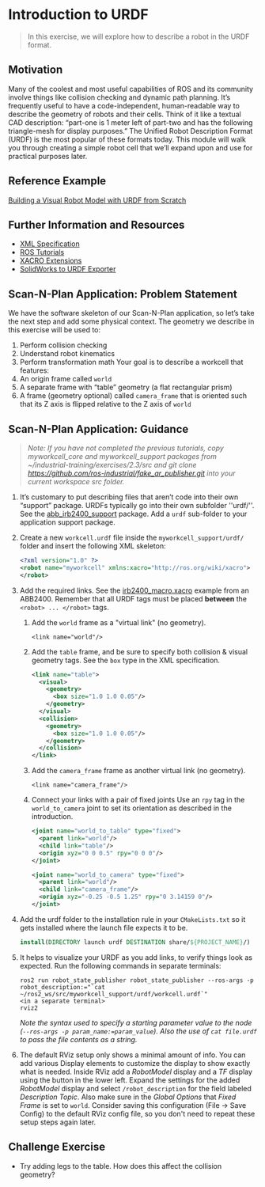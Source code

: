 # Introduction to URDF
>In this exercise, we will explore how to describe a robot in the URDF format.


## Motivation
Many of the coolest and most useful capabilities of ROS and its community involve things like collision checking and dynamic path planning. It’s frequently useful to have a code-independent, human-readable way to describe the geometry of robots and their cells. Think of it like a textual CAD description: “part-one is 1 meter left of part-two and has the following triangle-mesh for display purposes.”
The Unified Robot Description Format (URDF) is the most popular of these formats today. This module will walk you through creating a simple robot cell that we’ll expand upon and use for practical purposes later.

## Reference Example

[Building a Visual Robot Model with URDF from Scratch](http://wiki.ros.org/urdf/Tutorials/Building%20a%20Visual%20Robot%20Model%20with%20URDF%20from%20Scratch)

## Further Information and Resources

* [XML Specification](http://wiki.ros.org/urdf/XML)
* [ROS Tutorials](http://wiki.ros.org/urdf/Tutorials)
* [XACRO Extensions](http://wiki.ros.org/xacro)
* [SolidWorks to URDF Exporter](http://wiki.ros.org/sw_urdf_exporter)

## Scan-N-Plan Application: Problem Statement
We have the software skeleton of our Scan-N-Plan application, so let’s take the next step and add some physical context. The geometry we describe in this exercise will be used to:
1. Perform collision checking
1. Understand robot kinematics
1. Perform transformation math
Your goal is to describe a workcell that features:
1. An origin frame called `world`
1. A separate frame with “table” geometry (a flat rectangular prism)
1. A frame (geometry optional) called `camera_frame` that is oriented such that its Z axis is flipped relative to the Z axis of `world`

## Scan-N-Plan Application: Guidance
> _Note: If you have not completed the previous tutorials, copy myworkcell_core and myworkcell_support packages from ~/industrial-training/exercises/2.3/src and git clone https://github.com/ros-industrial/fake_ar_publisher.git into your current workspace src folder._

1. It’s customary to put describing files that aren’t code into their own “support” package. URDFs typically go into their own subfolder ''urdf/''. See the [abb_irb2400_support](https://github.com/ros-industrial/abb/tree/kinetic-devel/abb_irb2400_support) package. Add a `urdf` sub-folder to your application support package.
1. Create a new `workcell.urdf` file inside the `myworkcell_support/urdf/` folder and insert the following XML skeleton:

   ``` xml
   <?xml version="1.0" ?>
   <robot name="myworkcell" xmlns:xacro="http://ros.org/wiki/xacro">
   </robot>
   ```

1. Add the required links. See the [irb2400_macro.xacro](https://github.com/ros-industrial/abb/blob/84825661073a18e33b68bb01b5bf371edd2efd49/abb_irb2400_support/urdf/irb2400_macro.xacro#L54-L69) example from an ABB2400.  Remember that all URDF tags must be placed **between** the `<robot> ... </robot>` tags.

   1. Add the `world` frame as a "virtual link" (no geometry).

      ```
      <link name="world"/>
      ```

   1. Add the `table` frame, and be sure to specify both collision & visual geometry tags. See the `box` type in the XML specification.

      ``` xml
      <link name="table">
        <visual>
          <geometry>
            <box size="1.0 1.0 0.05"/>
          </geometry>
        </visual>
        <collision>
          <geometry>
            <box size="1.0 1.0 0.05"/>
          </geometry>
        </collision>
      </link>
      ```

   1. Add the `camera_frame` frame as another virtual link (no geometry).

      ```
      <link name="camera_frame"/>
      ```

   1. Connect your links with a pair of fixed joints  Use an `rpy` tag in the `world_to_camera` joint to set its orientation as described in the introduction.

      ``` xml
      <joint name="world_to_table" type="fixed">
        <parent link="world"/>
        <child link="table"/>
        <origin xyz="0 0 0.5" rpy="0 0 0"/>
      </joint>

      <joint name="world_to_camera" type="fixed">
        <parent link="world"/>
        <child link="camera_frame"/>
        <origin xyz="-0.25 -0.5 1.25" rpy="0 3.14159 0"/>
      </joint>
      ```

 1. Add the urdf folder to the installation rule in your `CMakeLists.txt` so it gets installed where the launch file expects it to be.

    ``` cmake
    install(DIRECTORY launch urdf DESTINATION share/${PROJECT_NAME}/)
    ```

   1. It helps to visualize your URDF as you add links, to verify things look as expected. Run the following commands in separate terminals:

      ```
      ros2 run robot_state_publisher robot_state_publisher --ros-args -p robot_description:="`cat ~/ros2_ws/src/myworkcell_support/urdf/workcell.urdf`"
      <in a separate terminal>
      rviz2
      ```

      _Note the syntax used to specify a starting parameter value to the node (`--ros-args -p param_name:=param_value`).  Also the use of `cat file.urdf` to pass the file contents as a string._
      
   1. The default RViz setup only shows a minimal amount of info.  You can add various Display elements to customize the display to show exactly what is needed.  Inside RViz add a _RobotModel_ display and a _TF_ display using the button in the lower left. Expand the settings for the added _RobotModel_ display and select `/robot_description` for the field labeled _Description Topic_. Also make sure in the _Global Options_ that _Fixed Frame_ is set to `world`.  Consider saving this configuration (File -> Save Config) to the default RViz config file, so you don't need to repeat these setup steps again later.

## Challenge Exercise
* Try adding legs to the table. How does this affect the collision geometry?